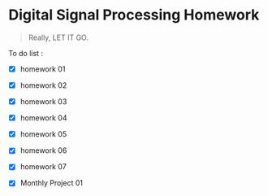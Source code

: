 # Digital Signal Processing Homework

> Really, LET IT GO.


To do list :

- [x] homework 01

- [x] homework 02

- [x] homework 03

- [x] homework 04

- [x] homework 05

- [x] homework 06

- [x] homework 07

- [x] Monthly Project 01